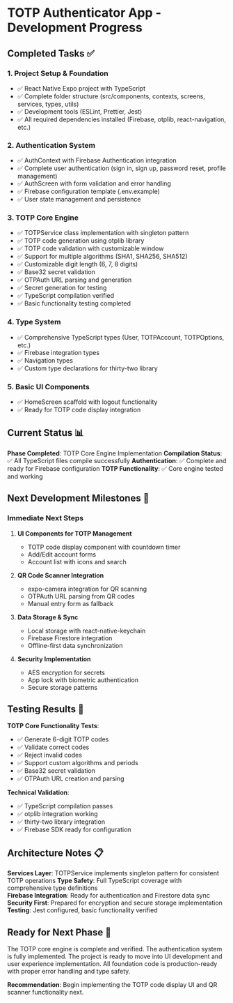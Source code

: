 # TOTP Authenticator App - Development Progress

## Completed Tasks ✅

### 1. Project Setup & Foundation

- ✅ React Native Expo project with TypeScript
- ✅ Complete folder structure (src/components, contexts, screens, services, types, utils)
- ✅ Development tools (ESLint, Prettier, Jest)
- ✅ All required dependencies installed (Firebase, otplib, react-navigation, etc.)

### 2. Authentication System

- ✅ AuthContext with Firebase Authentication integration
- ✅ Complete user authentication (sign in, sign up, password reset, profile management)
- ✅ AuthScreen with form validation and error handling
- ✅ Firebase configuration template (.env.example)
- ✅ User state management and persistence

### 3. TOTP Core Engine

- ✅ TOTPService class implementation with singleton pattern
- ✅ TOTP code generation using otplib library
- ✅ TOTP code validation with customizable window
- ✅ Support for multiple algorithms (SHA1, SHA256, SHA512)
- ✅ Customizable digit length (6, 7, 8 digits)
- ✅ Base32 secret validation
- ✅ OTPAuth URL parsing and generation
- ✅ Secret generation for testing
- ✅ TypeScript compilation verified
- ✅ Basic functionality testing completed

### 4. Type System

- ✅ Comprehensive TypeScript types (User, TOTPAccount, TOTPOptions, etc.)
- ✅ Firebase integration types
- ✅ Navigation types
- ✅ Custom type declarations for thirty-two library

### 5. Basic UI Components

- ✅ HomeScreen scaffold with logout functionality
- ✅ Ready for TOTP code display integration

## Current Status 📊

**Phase Completed**: TOTP Core Engine Implementation
**Compilation Status**: ✅ All TypeScript files compile successfully
**Authentication**: ✅ Complete and ready for Firebase configuration
**TOTP Functionality**: ✅ Core engine tested and working

## Next Development Milestones 🎯

### Immediate Next Steps

1. **UI Components for TOTP Management**
   - TOTP code display component with countdown timer
   - Add/Edit account forms
   - Account list with icons and search

2. **QR Code Scanner Integration**
   - expo-camera integration for QR scanning
   - OTPAuth URL parsing from QR codes
   - Manual entry form as fallback

3. **Data Storage & Sync**
   - Local storage with react-native-keychain
   - Firebase Firestore integration
   - Offline-first data synchronization

4. **Security Implementation**
   - AES encryption for secrets
   - App lock with biometric authentication
   - Secure storage patterns

## Testing Results 🧪

**TOTP Core Functionality Tests**:

- ✅ Generate 6-digit TOTP codes
- ✅ Validate correct codes
- ✅ Reject invalid codes
- ✅ Support custom algorithms and periods
- ✅ Base32 secret validation
- ✅ OTPAuth URL creation and parsing

**Technical Validation**:

- ✅ TypeScript compilation passes
- ✅ otplib integration working
- ✅ thirty-two library integration
- ✅ Firebase SDK ready for configuration

## Architecture Notes 📋

**Services Layer**: TOTPService implements singleton pattern for consistent TOTP operations
**Type Safety**: Full TypeScript coverage with comprehensive type definitions  
**Firebase Integration**: Ready for authentication and Firestore data sync
**Security First**: Prepared for encryption and secure storage implementation
**Testing**: Jest configured, basic functionality verified

## Ready for Next Phase 🚀

The TOTP core engine is complete and verified. The authentication system is fully implemented. The project is ready to move into UI development and user experience implementation. All foundation code is production-ready with proper error handling and type safety.

**Recommendation**: Begin implementing the TOTP code display UI and QR scanner functionality next.
